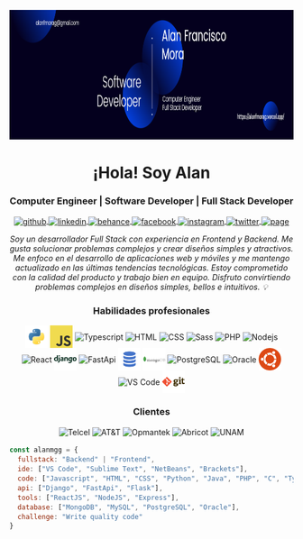 <p align="center">
  <img src="https://raw.githubusercontent.com/alanmgg/Assets/main/Readme/%40alanmgg._.banner_modern.png" height="230"/>
</p>

<h1 align="center">¡Hola! Soy Alan</h1>
<h3 align="center">Computer Engineer | Software Developer | Full Stack Developer</h3>

<p align="center">
  <a href="https://github.com/alanmgg" target="_blank">
    <img align="center" src="https://cdn-icons-png.flaticon.com/512/733/733553.png" alt="github" height="30" width="30" />
  </a>
  <a href="https://www.linkedin.com/in/alanmgg/" target="_blank">
    <img align="center" src="https://cdn-icons-png.flaticon.com/512/3536/3536505.png" alt="linkedin" height="30" width="30" />
  </a>
  <a href="https://www.behance.net/alanmgg" target="_blank">
    <img align="center" src="https://cdn-icons-png.flaticon.com/512/3991/3991886.png" alt="behance" height="30" width="30" />
  </a>
  <a href="https://www.facebook.com/Alan.Bananas.0" target="_blank">
    <img align="center" src="https://cdn-icons-png.flaticon.com/512/733/733547.png" alt="facebook" height="30" width="30" />
  </a>
  <a href="https://www.instagram.com/alanmg._/" target="_blank">
    <img align="center" src="https://cdn-icons-png.flaticon.com/512/174/174855.png" alt="instagram" height="30" width="30" />
  </a>
  <a href="https://twitter.com/alanmgggg" target="_blank">
    <img align="center" src="https://cdn-icons-png.flaticon.com/512/3670/3670151.png" alt="twitter" height="30" width="30" />
  </a>
  <a href="https://alanfmorag.vercel.app/" target="_blank">
    <img align="center" src="https://cdn-icons-png.flaticon.com/512/1688/1688400.png" alt="page" height="30" width="30" />
  </a>
</p>

<p align="center">
  <em>
Soy un desarrollador Full Stack con experiencia en Frontend y Backend. Me gusta solucionar problemas complejos y crear diseños simples y atractivos. Me enfoco en el desarrollo de aplicaciones web y móviles y me mantengo actualizado en las últimas tendencias tecnológicas. Estoy comprometido con la calidad del producto y trabajo bien en equipo. Disfruto convirtiendo problemas complejos en diseños simples, bellos e intuitivos. 💡
  </em>
</p>

<h3 align="center">Habilidades profesionales</h3>
<p align="center">
  <img align="center" title="Python" alt="Python" width="40px" src="https://raw.githubusercontent.com/github/explore/master/topics/python/python.png" />
  <img align="center" title="JavaScript" alt="JS" width="40px" src="https://raw.githubusercontent.com/github/explore/master/topics/javascript/javascript.png">
  <img align="center" title="Typescript" alt="Typescript" width="40px" src="https://upload.wikimedia.org/wikipedia/commons/4/4c/Typescript_logo_2020.svg">
  <img align="center" title="HTML" alt="HTML" width="40px" src="https://upload.wikimedia.org/wikipedia/commons/thumb/6/61/HTML5_logo_and_wordmark.svg/800px-HTML5_logo_and_wordmark.svg.png">
  <img align="center" title="CSS" alt="CSS" width="40px" src="https://cdn-icons-png.flaticon.com/512/919/919826.png">
  <img align="center" title="Sass" alt="Sass" width="40px" src="https://javadesde0.com/wp-content/uploads/sass-1.jpg">
  <img align="center" title="PHP" alt="PHP" width="40px" src="https://cdn-icons-png.flaticon.com/512/919/919830.png">
  <img align="center" title="Nodejs" alt="Nodejs" width="40px" src="https://cdn-icons-png.flaticon.com/512/919/919825.png">
  <img align="center" title="React" alt="React" width="40px" src="https://upload.wikimedia.org/wikipedia/commons/thumb/4/47/React.svg/768px-React.svg.png">
  <img align="center" title="Django" alt="Django" width="40px" src="https://raw.githubusercontent.com/github/explore/master/topics/django/django.png">
  <img align="center" title="FastApi" alt="FastApi" width="40px" src="https://cdn.worldvectorlogo.com/logos/fastapi.svg">
  <img align="center" title="SQL" alt="SQL" width="40px" src="https://raw.githubusercontent.com/github/explore/master/topics/sql/sql.png">
  <img align="center" title="MongoDB" alt="MongoDB" width="40px" src="https://raw.githubusercontent.com/github/explore/master/topics/mongodb/mongodb.png">
  <img align="center" title="PostgreSQL" alt="PostgreSQL" width="40px" src="https://upload.wikimedia.org/wikipedia/commons/2/29/Postgresql_elephant.svg">
  <img align="center" title="Oracle" alt="Oracle" width="40px" src="https://www.fabriconsulting.com.mx/assets/images/d234566d9d-1-512x512.png">
  <img align="center" title="Ubuntu" alt="Ubuntu" width="40px" src="https://raw.githubusercontent.com/github/explore/master/topics/ubuntu/ubuntu.png">
  <img align="center" title="VS Code" alt="VS Code" width="40px" src="https://img.icons8.com/fluent/48/000000/visual-studio-code-2019.png">
  <img align="center" title="git" alt="git" width="40px" src="https://raw.githubusercontent.com/github/explore/master/topics/git/git.png">
</p>

<h3 align="center">Clientes</h3>
<p align="center" classname="justify-content: center;">
  <img align="center" title="Telcel" alt="Telcel" width="70px" src="https://upload.wikimedia.org/wikipedia/commons/8/8e/Telcel_logo.svg" />  
  <img align="center" title="AT&T" alt="AT&T" width="60px" src="https://upload.wikimedia.org/wikipedia/commons/3/31/AT%26T_logo_2016.svg" />  
  <img align="center" title="Opmantek" alt="Opmantek" width="40px" src="https://iitechsolutions.com/wp-content/uploads/2021/06/OpmantekLogo-Tagline-V-ColourDark-750w.png" />  
  <img align="center" title="Abricot" alt="Abricot" width="70px" src="http://abricot.com.mx/images/logo-abricot.png" />  
  <img align="center" title="UNAM" alt="UNAM" width="35px" src="https://i0.wp.com/www.atmosfera.unam.mx/wp-content/uploads/2019/06/unam-escudo-azul.png?fit=1484%2C1662&ssl=1" />  
</p>

```javascript
const alanmgg = {
  fullstack: "Backend" | "Frontend",
  ide: ["VS Code", "Sublime Text", "NetBeans", "Brackets"],
  code: ["Javascript", "HTML", "CSS", "Python", "Java", "PHP", "C", "Typescript"],
  api: ["Django", "FastApi", "Flask"],
  tools: ["ReactJS", "NodeJS", "Express"],
  database: ["MongoDB", "MySQL", "PostgreSQL", "Oracle"],
  challenge: "Write quality code"
}
```
